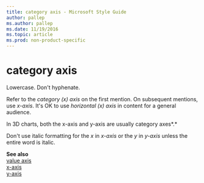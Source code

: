 ```yaml
---
title: category axis - Microsoft Style Guide
author: pallep
ms.author: pallep
ms.date: 11/19/2016
ms.topic: article
ms.prod: non-product-specific
---
```


# category axis

Lowercase. Don't hyphenate.

Refer to the *category (x) axis* on the first mention. On subsequent mentions, use *x-axis*. It's OK to use *horizontal (x) axis* in content for a general audience.

In 3D charts, both the x-axis and y-axis are usually category axes*.* 

Don't use italic formatting for the *x* in *x-axis* or the *y* in *y-axis* unless the entire word is italic.

**See also**  
 [
value axis](/style-guide/a-z-word-list-term-collections/v/value-axis)  
[x-axis](/style-guide/a-z-word-list-term-collections/x/x-axis)  
[y-axis](/style-guide/a-z-word-list-term-collections/y/y-axis)
